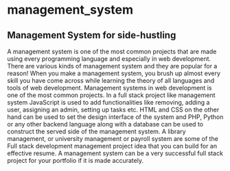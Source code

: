 # management_system
## Management System for side-hustling

A management system is one of the most common projects that are made using every programming language and especially in web development. There are various kinds of management system and they are popular for a reason! When you make a management system, you brush up almost every skill you have come across while learning the theory of all languages and tools of web development. Management systems in web development is one of the most common projects. In a full stack project like management system JavaScript is used to add functionalities like removing, adding a user, assigning an admin, setting up tasks etc. HTML and CSS on the other hand can be used to set the design interface of the system and PHP, Python or any other backend language along with a database can be used to construct the served side of the management system. A library management, or university management or payroll system are some of the Full stack development management project idea that you can build for an effective resume. A management system can be a very successful full stack project for your portfolio if it is made accurately.
